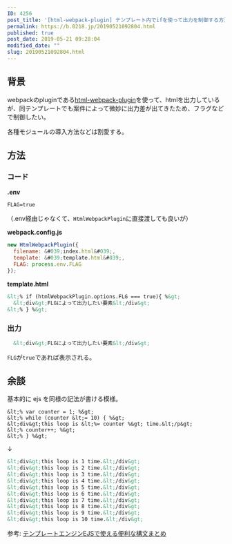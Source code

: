 ```yaml
---
ID: 4256
post_title: '[html-webpack-plugin] テンプレート内でifを使って出力を制御する方法'
permalink: https://b.0218.jp/20190521092804.html
published: true
post_date: 2019-05-21 09:28:04
modified_date: ""
slug: 20190521092804.html
---
```

## 背景

webpackのpluginである[html-webpack-plugin](https://github.com/jantimon/html-webpack-plugin)を使って、htmlを出力しているが、同テンプレートでも案件によって微妙に出力差が出てきたため、フラグなどで制御したい。

各種モジュールの導入方法などは割愛する。

## 方法

### コード

**.env**

```env
FLAG=true
```

（.env経由じゃなくて、`HtmlWebpackPlugin`に直接渡しても良いが）


**webpack.config.js**

```js
new HtmlWebpackPlugin({
  filename: &#039;index.html&#039;,
  template: &#039;template.html&#039;,
  FLAG: process.env.FLAG
});
```

**template.html**

```html
&lt;% if (htmlWebpackPlugin.options.FLG === true){ %&gt;
  &lt;div&gt;FLGによって出力したい要素&lt;/div&gt;
&lt;% } %&gt;
```

### 出力

```html
  &lt;div&gt;FLGによって出力したい要素&lt;/div&gt;
```

`FLG`が`true`であれば表示される。


## 余談

基本的に ejs を同様の記法が書ける模様。

```ejs
&lt;% var counter = 1; %&gt;
&lt;% while (counter &lt;= 10) { %&gt;
&lt;div&gt;this loop is &lt;%= counter %&gt; time.&lt;/p&gt;
&lt;% counter++; %&gt;
&lt;% } %&gt;
```

↓

```html
&lt;div&gt;this loop is 1 time.&lt;/div&gt;
&lt;div&gt;this loop is 2 time.&lt;/div&gt;
&lt;div&gt;this loop is 3 time.&lt;/div&gt;
&lt;div&gt;this loop is 4 time.&lt;/div&gt;
&lt;div&gt;this loop is 5 time.&lt;/div&gt;
&lt;div&gt;this loop is 6 time.&lt;/div&gt;
&lt;div&gt;this loop is 7 time.&lt;/div&gt;
&lt;div&gt;this loop is 8 time.&lt;/div&gt;
&lt;div&gt;this loop is 9 time.&lt;/div&gt;
&lt;div&gt;this loop is 10 time.&lt;/div&gt;
```

参考: [テンプレートエンジンEJSで使える便利な構文まとめ](https://qiita.com/y_hokkey/items/31f1daa6cecb5f4ea4c9)
